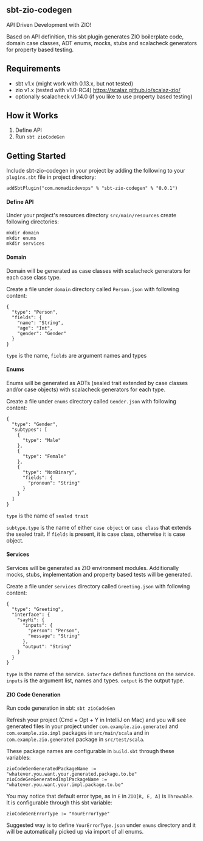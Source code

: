## sbt-zio-codegen
API Driven Development with ZIO!

Based on API definition, this sbt plugin generates ZIO boilerplate code, domain case classes, ADT enums, mocks, stubs and scalacheck generators for property based testing.    

## Requirements
- sbt v1.x (might work with 0.13.x, but not tested)
- zio v1.x (tested with v1.0-RC4) https://scalaz.github.io/scalaz-zio/ 
- optionally scalacheck v1.14.0 (if you like to use property based testing)

## How it Works
1) Define API
2) Run `sbt zioCodeGen`

## Getting Started
Include sbt-zio-codegen in your project by adding the following to your `plugins.sbt` file in project directory:

`addSbtPlugin("com.nomadicdevops" % "sbt-zio-codegen" % "0.0.1")`
 
#### Define API
Under your project's resources directory `src/main/resources` create following directories:
```$xslt
mkdir domain
mkdir enums
mkdir services
```

#### Domain
Domain will be generated as case classes with scalacheck generators for each case class type.

Create a file under `domain` directory called `Person.json` with following content:
```$xslt
{
  "type": "Person",
  "fields": {
    "name": "String",
    "age": "Int",
    "gender": "Gender"
  }
}
``` 
`type` is the name, `fields` are argument names and types

#### Enums
Enums will be generated as ADTs (sealed trait extended by case classes and/or case objects) with scalacheck generators for each type.

Create a file under `enums` directory called `Gender.json` with following content:
```$xslt
{
  "type": "Gender",
  "subtypes": [
    {
      "type": "Male"
    },
    {
      "type": "Female"
    },
    {
      "type": "NonBinary",
      "fields": {
        "pronoun": "String"
      }
    }
  ]
}
```
`type` is the name of `sealed trait`

`subtype.type` is the name of either `case object` or `case class` that extends the sealed trait. If `fields` is present, it is case class, otherwise it is case object.

#### Services
Services will be generated as ZIO environment modules. Additionally mocks, stubs, implementation and property based tests will be generated.

Create a file under `services` directory called `Greeting.json` with following content:
```$xslt
{
  "type": "Greeting",
  "interface": {
    "sayHi": {
      "inputs": {
        "person": "Person",
        "message": "String"       
      },
      "output": "String"
    }
  }
}
```
`type` is the name of the service. `interface` defines functions on the service. `inputs` is the argument list, names and types. `output` is the output type.

#### ZIO Code Generation
Run code generation in sbt:
`sbt zioCodeGen`

Refresh your project (Cmd + Opt + Y in IntelliJ on Mac) and you will see generated files in your project under `com.example.zio.generated` and `com.example.zio.impl` packages in `src/main/scala` and in `com.example.zio.generated` package in `src/test/scala`.

These package names are configurable in `build.sbt` through these variables:
```$xslt
zioCodeGenGeneratedPackageName := "whatever.you.want.your.generated.package.to.be"
zioCodeGenGeneratedImplPackageName := "whatever.you.want.your.impl.package.to.be"
```

You may notice that default error type, as in `E` in `ZIO[R, E, A]` is `Throwable`. It is configurable through this sbt variable:
```$xslt
zioCodeGenErrorType := "YourErrorType"
```
Suggested way is to define `YourErrorType.json` under `enums` directory and it will be automatically picked up via import of all enums. 